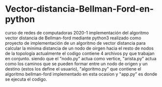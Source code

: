 # Vector-distancia-Bellman-Ford-en-python
curso de redes de computadoras 2020-1
implementación del algoritmo vector distancia de Bellman-ford mediante python3 
realizado como proyecto de implementación de un algoritmo de vector distancia para calcular la minima distancia de un nodo de oirgen hacia el resto de nodos de la topología
actualmente el codigo contiene 4 archivos py que trabajan en conjunto. siendo que el "nodo.py" actua como vertice, "arista.py" actua como los caminos que se pueden formar entre un nodo de origen y un destino (estos los define el usuario), "algoritmo.py" que contiene el algoritmo bellman-ford implementado en esta ocasion y "app.py" es donde se ejecuta el codigo.
